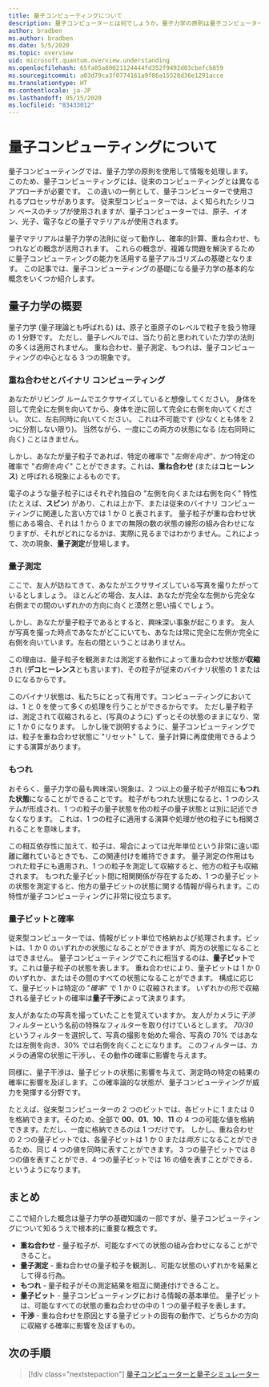 ```yaml
---
title: 量子コンピューティングについて
description: 量子コンピューターとは何でしょうか。量子力学の原則は量子コンピューターでどのように利用されるのでしょうか。
author: bradben
ms.author: bradben
ms.date: 5/5/2020
ms.topic: overview
uid: microsoft.quantum.overview.understanding
ms.openlocfilehash: 65fa85a80021124444fd352f9492d03cbefcb859
ms.sourcegitcommit: a03d79ca3f0774161a9f86a15528d36e1291acce
ms.translationtype: HT
ms.contentlocale: ja-JP
ms.lasthandoff: 05/15/2020
ms.locfileid: "83433012"
---
```

# <a name="understanding-quantum-computing"></a>量子コンピューティングについて

量子コンピューティングでは、量子力学の原則を使用して情報を処理します。 このため、量子コンピューティングには、従来のコンピューティングとは異なるアプローチが必要です。  この違いの一例として、量子コンピューターで使用されるプロセッサがあります。  従来型コンピューターでは、よく知られたシリコン ベースのチップが使用されますが、量子コンピューターでは、原子、イオン、光子、電子などの量子マテリアルが使用されます。  

量子マテリアルは量子力学の法則に従って動作し、確率的計算、重ね合わせ、もつれなどの概念が活用されます。 これらの概念が、複雑な問題を解決するために量子コンピューティングの能力を活用する量子アルゴリズムの基礎となります。 この記事では、量子コンピューティングの基礎になる量子力学の基本的な概念をいくつか紹介します。

## <a name="a-birds-eye-view-of-quantum-mechanics"></a>量子力学の概要

量子力学 (量子理論とも呼ばれる) は、原子と亜原子のレベルで粒子を扱う物理の 1 分野です。 ただし、量子レベルでは、当たり前と思われていた力学の法則の多くは適用されません。 重ね合わせ、量子測定、もつれは、量子コンピューティングの中心となる 3 つの現象です。  

### <a name="superposition-vs-binary-computing"></a>重ね合わせとバイナリ コンピューティング

あなたがリビング ルームでエクササイズしていると想像してください。 身体を回して完全に左側を向いてから、身体を逆に回して完全に右側を向いてください。 次に、左右同時に向いてください。 これは不可能です (少なくとも体を 2 つに分割しない限り)。  当然ながら、一度にこの両方の状態になる (左右同時に向く) ことはきません。

しかし、あなたが量子粒子であれば、特定の確率で "*左側を向き*"、かつ特定の確率で "*右側を向く*" ことができます。これは、**重ね合わせ** (または**コヒーレンス**) と呼ばれる現象によるものです。

電子のような量子粒子にはそれぞれ独自の "左側を向くまたは右側を向く" 特性 (たとえば、**スピン**) があり、これは上か下、または従来のバイナリ コンピューティングに関連した言い方では 1 か 0 と表されます。 量子粒子が重ね合わせ状態にある場合、それは 1 から 0 までの無限の数の状態の線形の組み合わせになりますが、それがどれになるかは、実際に見るまではわかりません。これによって、次の現象、**量子測定**が登場します。

### <a name="quantum-measurement"></a>量子測定

ここで、友人が訪ねてきて、あなたがエクササイズしている写真を撮りたがっているとしましょう。 ほとんどの場合、友人は、あなたが完全な左側から完全な右側までの間のいずれかの方向に向くと漠然と思い描くでしょう。

しかし、あなたが量子粒子であるとすると、興味深い事象が起こります。 友人が写真を撮った時点であなたがどこにいても、あなたは常に完全に左側か完全に右側を向いています。左右の間ということはありません。

この理由は、量子粒子を観測または測定する動作によって重ね合わせ状態が**収縮** され (**デコヒーレンス**とも言います)、その粒子が従来のバイナリ状態の 1 または 0 になるからです。

このバイナリ状態は、私たちにとって有用です。コンピューティングにおいては、1 と 0 を使って多くの処理を行うことができるからです。 ただし量子粒子は、測定されて収縮されると、(写真のように) ずっとその状態のままになり、常に 1 か 0 になります。 しかし後で説明するように、量子コンピューティングでは、粒子を重ね合わせ状態に "リセット" して、量子計算に再度使用できるようにする演算があります。

### <a name="entanglement"></a>もつれ

おそらく、量子力学の最も興味深い現象は、2 つ以上の量子粒子が相互に**もつれた状態**になることができることです。 粒子がもつれた状態になると、1 つのシステムが形成され、1 つの粒子の量子状態を他の粒子の量子状態とは別に記述できなくなります。 これは、1 つの粒子に適用する演算や処理が他の粒子にも相関されることを意味します。

この相互依存性に加えて、粒子は、場合によっては光年単位という非常に遠い距離に離れているときでも、この関連付けを維持できます。 量子測定の作用はもつれた粒子にも適用され、1 つの粒子を測定して収縮すると、他方の粒子も収縮されます。 もつれた量子ビット間に相関関係が存在するため、1 つの量子ビットの状態を測定すると、他方の量子ビットの状態に関する情報が得られます。この特性が量子コンピューティングに非常に役立ちます。

### <a name="qubits-and-probability"></a>量子ビットと確率

従来型コンピューターでは、情報がビット単位で格納および処理されます。ビットは、1 か 0 のいずれかの状態になることができますが、両方の状態になることはできません。 量子コンピューティングでこれに相当するのは、**量子ビット**です。これは量子粒子の状態を表します。 重ね合わせにより、量子ビットは 1 か 0 のいずれか、またはその間のすべての状態になることができます。 構成に応じて、量子ビットは特定の "*確率*" で 1 か 0 に収縮されます。 いずれかの形で収縮される量子ビットの確率は**量子干渉**によって決まります。 

友人があなたの写真を撮っていたことを覚えていますか。 友人がカメラに*干渉* フィルターという名前の特殊なフィルターを取り付けているとします。 *70/30* というフィルターを選択して、写真の撮影を始めた場合、写真の 70% ではあなたは左側を向き、30% では右側を向くことになります。 このフィルターは、カメラの通常の状態に干渉し、その動作の確率に影響を与えます。

同様に、量子干渉は、量子ビットの状態に影響を与えて、測定時の特定の結果の確率に影響を及ぼします。この確率論的な状態が、量子コンピューティングが威力を発揮する分野です。

たとえば、従来型コンピューターの 2 つのビットでは、各ビットに 1 または 0 を格納できます。そのため、全部で **00**、**01**、**10**、**11** の 4 つの可能な値を格納できます。ただし、一度に格納できるのは 1 つだけです。 しかし、重ね合わせの 2 つの量子ビットでは、各量子ビットは 1 か 0 または*両方* になることができるため、同じ 4 つの値を同時に表すことができます。 3 つの量子ビットでは 8 つの値を表すことができ、4 つの量子ビットでは 16 の値を表すことができる、というようになります。

## <a name="summary"></a>まとめ

ここで紹介した概念は量子力学の基礎知識の一部ですが、量子コンピューティングについて知るうえで根本的に重要な概念です。

- **重ね合わせ** - 量子粒子が、可能なすべての状態の組み合わせになることができること。
- **量子測定** - 重ね合わせの量子粒子を観測し、可能な状態のいずれかを結果として得る行為。
- **もつれ** - 量子粒子がその測定結果を相互に関連付けできること。
- **量子ビット** - 量子コンピューティングにおける情報の基本単位。 量子ビットは、可能なすべての状態の重ね合わせの中の 1 つの量子粒子を表します。
- **干渉** - 重ね合わせを原因とする量子ビットの固有の動作で、どちらかの方向に収縮する確率に影響を及ぼすもの。

## <a name="next-steps"></a>次の手順

> [!div class="nextstepaction"]
> [量子コンピューターと量子シミュレーター](xref:microsoft.quantum.overview.simulators)
